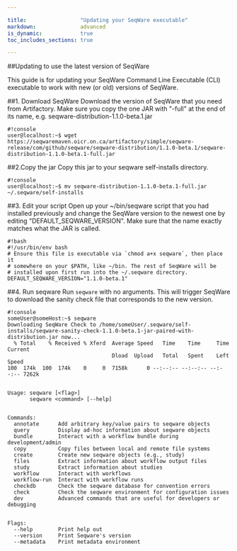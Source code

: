 ```yaml
---

title:                 "Updating your SeqWare executable"
markdown:              advanced
is_dynamic:            true
toc_includes_sections: true

---
```


##Updating to use the latest version of SeqWare

This guide is for updating your SeqWare Command Line Executable (CLI) executable to work with new (or old) versions of SeqWare.


##1. Download SeqWare
Download the version of SeqWare that you need from Artifactory. Make sure you copy the one JAR with "-full" at the end of its name, e.g. seqware-distribution-1.1.0-beta.1.jar
   <pre><code>#!console
user@localhost:~$ wget https://seqwaremaven.oicr.on.ca/artifactory/simple/seqware-release/com/github/seqware/seqware-distribution/1.1.0-beta.1/seqware-distribution-1.1.0-beta.1-full.jar
</code></pre>

##2.Copy the jar
Copy this jar to your seqware self-installs directory.
   <pre><code>#!console
user@localhost:~$ mv seqware-distribution-1.1.0-beta.1-full.jar ~/.seqware/self-installs
</code></pre>

##3. Edit your script
Open up your ~/bin/seqware script that you had installed previously and change the SeqWare version to the newest one by editing "DEFAULT_SEQWARE_VERSION". Make sure that the name exactly matches what the JAR is called.
   <pre><code>#!bash
#!/usr/bin/env bash
# Ensure this file is executable via `chmod a+x seqware`, then place it
# somewhere on your $PATH, like ~/bin. The rest of SeqWare will be
# installed upon first run into the ~/.seqware directory.
DEFAULT_SEQWARE_VERSION="1.1.0-beta.1"
</code></pre>

##4. Run seqware
Run `seqware` with no arguments. This will trigger SeqWare to download the sanity check file that corresponds to the new version.
   <pre><code>#!console
someUser@someHost:~$ seqware
Downloading SeqWare Check to /home/someUser/.seqware/self-installs/seqware-sanity-check-1.1.0-beta.1-jar-paired-with-distribution.jar now...
  % Total    % Received % Xferd  Average Speed   Time    Time     Time  Current
                                 Dload  Upload   Total   Spent    Left  Speed
100  174k  100  174k    0     0  7158k      0 --:--:-- --:--:-- --:--:-- 7262k
<br/>
Usage: seqware [&lt;flag&gt;]
       seqware &lt;command&gt; [--help]
<br/>
Commands:
  annotate      Add arbitrary key/value pairs to seqware objects
  query         Display ad-hoc information about seqware objects
  bundle        Interact with a workflow bundle during development/admin
  copy          Copy files between local and remote file systems
  create        Create new seqware objects (e.g., study)
  files         Extract information about workflow output files
  study         Extract information about studies
  workflow      Interact with workflows
  workflow-run  Interact with workflow runs
  checkdb       Check the seqware database for convention errors
  check         Check the seqware environment for configuration issues
  dev           Advanced commands that are useful for developers or debugging
<br/>
Flags:
  --help        Print help out
  --version     Print Seqware's version
  --metadata    Print metadata environment
</code></pre>
